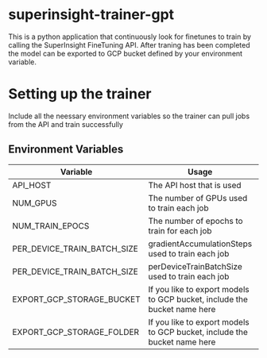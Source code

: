 # superinsight-trainer-gpt
This is a python application that continuously look for finetunes to train by calling the SuperInsight FineTuning API. After traning has been completed the model can be exported to GCP bucket defined by your environment variable.

# Setting up the trainer
Include all the neessary environment variables so the trainer can pull jobs from the API and train successfully

## Environment Variables 
Variable | Usage | Required | Default
--- | --- | --- | ---
API_HOST | The API host that is used | None 
NUM_GPUS | The number of GPUs used to train each job | true | 1
NUM_TRAIN_EPOCS | The number of epochs to train for each job | true | 1
PER_DEVICE_TRAIN_BATCH_SIZE | gradientAccumulationSteps used to train each job | true | 1
PER_DEVICE_TRAIN_BATCH_SIZE | perDeviceTrainBatchSize used to train each job | true | 2
EXPORT_GCP_STORAGE_BUCKET | If you like to export models to GCP bucket, include the bucket name here | false | None
EXPORT_GCP_STORAGE_FOLDER | If you like to export models to GCP bucket, include the bucket name here | false | None